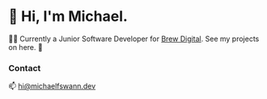 # 👋 Hi, I'm Michael.

 👨‍💻 Currently a Junior Software Developer for [Brew Digital](https://wearebrew.co.uk). See my projects on here. 🌱

### Contact

📫 [hi@michaelfswann.dev](mailto:hi@michaelfswann.dev)
